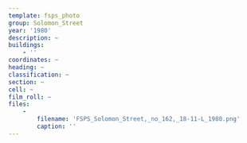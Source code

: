 ```yaml
---
template: fsps_photo
group: Solomon_Street
year: '1980'
description: ~
buildings:
    - ''
coordinates: ~
heading: ~
classification: ~
section: ~
cell: ~
film_roll: ~
files:
    -
        filename: 'FSPS_Solomon_Street,_no_162,_18-11-L_1980.png'
        caption: ''
---
```


